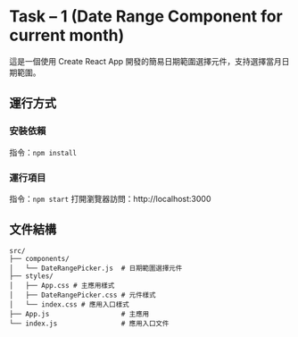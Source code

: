 # Task – 1 (Date Range Component for current month)

這是一個使用 Create React App 開發的簡易日期範圍選擇元件，支持選擇當月日期範圍。

## 運行方式
### 安裝依賴
指令：`npm install`

### 運行項目
指令：`npm start`
打開瀏覽器訪問：http://localhost:3000

## 文件結構
```
src/
├── components/
│   └── DateRangePicker.js  # 日期範圍選擇元件
├── styles/
│   ├── App.css # 主應用樣式
│   ├── DateRangePicker.css # 元件樣式
│   └── index.css # 應用入口樣式
├── App.js                  # 主應用
└── index.js                # 應用入口文件
```
